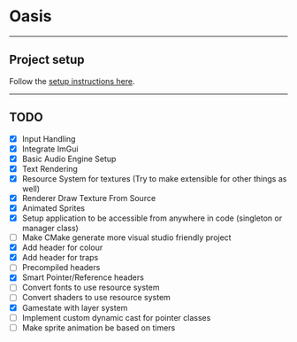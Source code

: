 # Oasis

***

## Project setup

Follow the [setup instructions here](setup.md).

***

## TODO

- [x] Input Handling
- [x] Integrate ImGui
- [x] Basic Audio Engine Setup
- [x] Text Rendering
- [x] Resource System for textures (Try to make extensible for other things as well)
- [x] Renderer Draw Texture From Source
- [x] Animated Sprites
- [x] Setup application to be accessible from anywhere in code (singleton or manager class)
- [ ] Make CMake generate more visual studio friendly project
- [x] Add header for colour
- [x] Add header for traps
- [ ] Precompiled headers
- [x] Smart Pointer/Reference headers
- [ ] Convert fonts to use resource system
- [ ] Convert shaders to use resource system
- [x] Gamestate with layer system
- [ ] Implement custom dynamic cast for pointer classes
- [ ] Make sprite animation be based on timers
